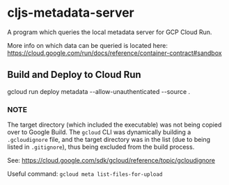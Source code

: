 # cljs-metadata-server
A program which queries the local metadata server
for GCP Cloud Run.

More info on which data can be queried is located here:
https://cloud.google.com/run/docs/reference/container-contract#sandbox

## Build and Deploy to Cloud Run
gcloud run deploy metadata --allow-unauthenticated --source .


### NOTE
The target directory (which included the executable) was not being copied over to Google Build.
The `gcloud` CLI was dynamically building a `.gcloudignore` file, and the target directory was in the list (due to being listed in `.gitignore`), thus being excluded from the build process.

See: https://cloud.google.com/sdk/gcloud/reference/topic/gcloudignore

Useful command: `gcloud meta list-files-for-upload`
